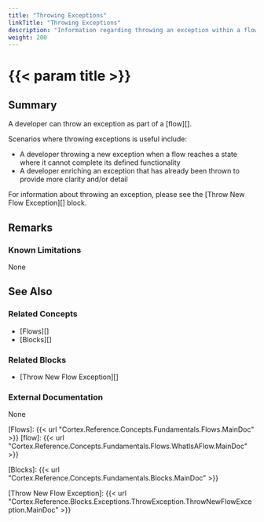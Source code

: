 ```yaml
---
title: "Throwing Exceptions"
linkTitle: "Throwing Exceptions"
description: "Information regarding throwing an exception within a flow, and scenarios when it is useful to throw an exception."
weight: 200
---
```


# {{< param title >}}

## Summary

A developer can throw an exception as part of a [flow][].

Scenarios where throwing exceptions is useful include:

- A developer throwing a new exception when a flow reaches a state where it cannot complete its defined functionality
- A developer enriching an exception that has already been thrown to provide more clarity and/or detail

For information about throwing an exception, please see the [Throw New Flow Exception][] block.

## Remarks

### Known Limitations

None

## See Also

### Related Concepts

- [Flows][]
- [Blocks][]

### Related Blocks

- [Throw New Flow Exception][]

### External Documentation

None

[Flows]: {{< url "Cortex.Reference.Concepts.Fundamentals.Flows.MainDoc" >}}
[flow]: {{< url "Cortex.Reference.Concepts.Fundamentals.Flows.WhatIsAFlow.MainDoc" >}}

[Blocks]: {{< url "Cortex.Reference.Concepts.Fundamentals.Blocks.MainDoc" >}}

[Throw New Flow Exception]: {{< url "Cortex.Reference.Blocks.Exceptions.ThrowException.ThrowNewFlowException.MainDoc" >}}